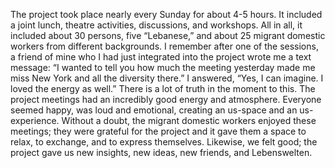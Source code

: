 The project took place nearly every Sunday for about 4-5 hours. It included a joint lunch, theatre activities, discussions, and workshops. All in all, it included about 30 persons, five “Lebanese,” and about 25 migrant domestic workers from different backgrounds. I remember after one of the sessions, a friend of mine who I had just integrated into the project wrote me a text message: “I wanted to tell you how much the meeting yesterday made me miss New York and all the diversity there.” I answered, “Yes, I can imagine. I loved the energy as well.” There is a lot of truth in the moment to this. The project meetings had an incredibly good energy and atmosphere. Everyone seemed happy, was loud and emotional, creating an us-space and an us-experience. Without a doubt, the migrant domestic workers enjoyed these meetings; they were grateful for the project and it gave them a space to relax, to exchange, and to express themselves. Likewise, we felt good; the project gave us new insights, new ideas, new friends, and Lebenswelten.
